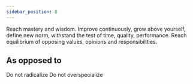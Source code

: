 ```yaml
---
sidebar_position: 8
---
```

Reach mastery and wisdom. Improve continuously, grow above yourself, define new norm, withstand the test of time, quality, performance. Reach equilibrium of opposing values, opinions and responsibilities.

## As opposed to
Do not radicalize
Do not overspecialize